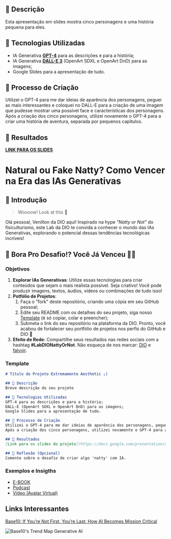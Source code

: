 ## 📒 Descrição
Esta apresentação em slides mostra cinco personagens e uma história pequena para eles.

## 🤖 Tecnologias Utilizadas
- IA Generativa **[GPT-4](https://chatgpt.com/)** para as descrições e para a história;
- IA Generativa **[DALL-E 3](https://openart.ai/)** (OpenArt SDXL e OpenArt DnD) para as imagens;
- Google Slides para a apresentação de tudo.

## 🧐 Processo de Criação
Utilizei o GPT-4 para me dar ideias de aparência dos personagens, peguei as mais interessantes e coloquei no DALL-E para a criação de uma imagem que pudesse mostrar uma possível face e características dos personagens.
Após a criação dos cinco personagens, utilizei novamente o GPT-4 para a criar uma história de aventura, separada por pequenos capítulos.

## 🚀 Resultados
**[LINK PARA OS SLIDES](https://docs.google.com/presentation/d/1f3YAfFji9YugNJrr1da_5HWrOv4s-aPjnLw-xWHv_kc/edit?usp=sharing)**





# Natural ou Fake Natty? Como Vencer na Era das IAs Generativas

## 🚀 Introdução

> Woooow! Look at this 👀

Olá pessoal, Venilton da DIO aqui! Inspirado na hype _"Natty or Not"_ do fisiculturismo, este Lab da DIO te convida a conhecer o mundo das IAs Generativas, explorando o potencial dessas tendências tecnológicas incríveis!

## 🎯 Bora Pro Desafio!? Você Já Venceu 💪🤓

### Objetivos

1. **Explorar IAs Generativas**: Utilize essas tecnologias para criar conteúdos que sejam o mais realista possível. Seja criativo! Você pode produzir imagens, textos, áudios, vídeos ou combinações de tudo isso!
1. **Potfólio de Projetos**:
    1. Faça o "fork" deste repositório, criando uma cópia em seu GitHub pessoal;
    2. Edite seu README com os detalhes do seu projeto, siga nosso [Template](#template) (é só copiar, colar e preencher);
    3. Submeta o link do seu repositório na plataforma da DIO. Pronto, você acabou de fortalecer seu portfólio de projetos nos perfis do GitHub e DIO 🚀
1. **Efeito de Rede**: Compartilhe seus resultados nas redes sociais com a hashtag **#LabDIONattyOrNot**. Não esqueça de nos marcar: [DIO](https://www.linkedin.com/school/dio-makethechange) e [falvojr](https://www.linkedin.com/in/falvojr).

### Template

```markdown
# Título do Projeto Extremamente Aesthetic ;)

## 📒 Descrição
Breve descrição do seu projeto

## 🤖 Tecnologias Utilizadas
GPT-4 para as descrições e para a história;
DALL-E (OpenArt SDXL e OpenArt DnD) para as imagens;
Google Slides para a apresentação de tudo.

## 🧐 Processo de Criação
Utilizei o GPT-4 para me dar ideias de aparência dos personagens, peguei as mais interessantes e coloquei no DALL-E para a criação de uma imagem que pudesse mostrar uma possível face e características dos personagens.
Após a criação dos cinco personagens, utilizei novamente o GPT-4 para a criar uma história de aventura, separada por pequenos capítulos.

## 🚀 Resultados
[Link para os slides do projeto](https://docs.google.com/presentation/d/1f3YAfFji9YugNJrr1da_5HWrOv4s-aPjnLw-xWHv_kc/edit?usp=sharing) 

## 💭 Reflexão (Opcional)
Comente sobre o desafio de criar algo 'natty' com IA.
```

### Exemplos e Insigths

- [E-BOOK](/exemplos/E-BOOK.md)
- [Podcast](/exemplos/PODCAST.md)
- [Vídeo (Avatar Virtual)](/exemplos/VIDEO.md)

## Links Interessantes

[Base10: If You’re Not First, You’re Last: How AI Becomes Mission Critical](https://base10.vc/post/generative-ai-mission-critical/)

![Base10's Trend Map Generative AI](https://github.com/digitalinnovationone/lab-natty-or-not/assets/730492/f4df26e8-f8f7-4419-8252-c69d73ea930c)
